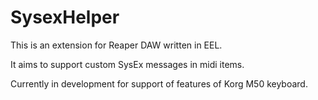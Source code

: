 # SysexHelper
This is an extension for Reaper DAW written in EEL.

It aims to support custom SysEx messages in midi items.

Currently in development for support of features of Korg M50 keyboard.


